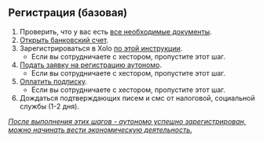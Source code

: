 ## Регистрация (базовая)

1. Проверить, что у вас есть [все необходимые документы](#необходимые-документы-для-регистрации-autónomo).
2. [Открыть банковский счет](#какой-банковский-счет-и-какой-банк-использовать).
3. Зарегистрироваться в Xolo [по этой инструкции](#регистрация-в-xolo).
    - Если вы сотрудничаете с хестором, пропустите этот шаг.
4. [Подать заявку на регистрацию аутономо](#регистрация-autónomo).
   - Если вы сотрудничаете с хестором, пропустите этот шаг.
5. [Оплатить подписку](#оплата-подписки).
   - Если вы сотрудничаете с хестором, пропустите этот шаг.
6. Дождаться подтверждающих писем и смс от налоговой, социальной службы (1-2 дня).

*<u>После выполнения этих шагов - аутономо успешно зарегистрирован, можно начинать вести экономическую деятельность.
</u>*
